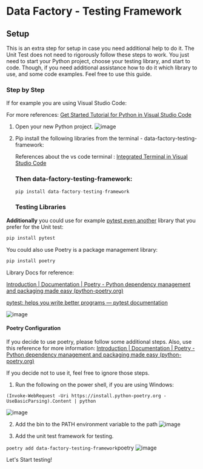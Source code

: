 # Data Factory - Testing Framework

## Setup 

This is an extra step for setup in case you need additional help to do it. The Unit Test does not need to rigorously  follow these steps to work. You just need to start your Python project, choose your testing library, and start to code. Though, if you need additional assistance how to do it which library to use, and some code examples. Feel free to use this guide. 

### Step by Step 

If for example you are using Visual Studio Code:

For more references: [Get Started Tutorial for Python in Visual Studio Code](https://code.visualstudio.com/docs/python/python-tutorial)

1. Open your new Python project. 
![image](https://github.com/LiliamLeme/data-factory-testing-framework/assets/62876278/9f76474d-b365-43e5-8fb0-dc074cdb1584)



2. Pip install the following libraries from the terminal - data-factory-testing-framework:

   References about the vs code terminal : [Integrated Terminal in Visual Studio Code](https://code.visualstudio.com/docs/terminal/basics)

   
    

   ### **Then data-factory-testing-framework:**

   
   
   
   ```python
   pip install data-factory-testing-framework
   ```



	### Testing Libraries



**Additionally** you could use for example <u>pytest even another</u> library that you prefer for the Unit test: 


```python
pip install pytest
```
You could also use Poetry is a package management library:

```python
pip install poetry
```

Library Docs for reference: 

[Introduction | Documentation | Poetry - Python dependency management and packaging made easy (python-poetry.org)](https://python-poetry.org/docs/)

[pytest: helps you write better programs — pytest documentation](https://docs.pytest.org/en/7.4.x/)


![image](https://github.com/LiliamLeme/data-factory-testing-framework/assets/62876278/2d40fa37-36d4-4315-8613-24b701210855)




#### Poetry Configuration 

 If you decide to use poetry, please follow some additional steps. Also, use this reference for more information: [Introduction | Documentation | Poetry - Python dependency management and packaging made easy (python-poetry.org)](https://python-poetry.org/docs/#installation)

 If you decide not to use it, feel free to ignore those steps.

1. Run the following on the power shell, if you are using Windows:

```
(Invoke-WebRequest -Uri https://install.python-poetry.org -UseBasicParsing).Content | python
```

![image](https://github.com/LiliamLeme/data-factory-testing-framework/assets/62876278/7e640198-8d37-46eb-97d1-d82765633eb0)


2. Add the bin to the PATH environment variable to the path
![image](https://github.com/LiliamLeme/data-factory-testing-framework/assets/62876278/43c1f4e8-b57a-4a19-adc2-d122c90d8713)


3. Add the unit test framework for testing. 

`poetry add data-factory-testing-framework`poetry 
![image](https://github.com/LiliamLeme/data-factory-testing-framework/assets/62876278/2043c19f-b34d-4d29-af96-b505c3f96e82)

Let's Start testing!
